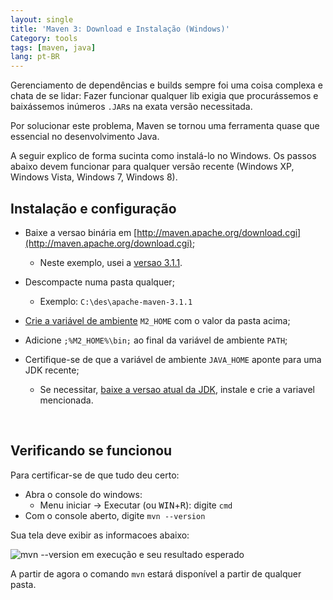 ```yaml
---
layout: single
title: 'Maven 3: Download e Instalação (Windows)'
Category: tools
tags: [maven, java]
lang: pt-BR
---
```

Gerenciamento de dependências e builds sempre foi uma coisa complexa e chata de se lidar: Fazer funcionar qualquer lib exigia que procurássemos e baixássemos inúmeros `.JAR`s na exata versão necessitada.

Por solucionar este problema, Maven se tornou uma ferramenta quase que essencial no desenvolvimento Java.

A seguir explico de forma sucinta como instalá-lo no Windows. Os passos abaixo devem funcionar para qualquer versão recente (Windows XP, Windows Vista, Windows 7, Windows 8).
<!--more-->

## Instalação e configuração

- Baixe a versao binária em [http://maven.apache.org/download.cgi](http://maven.apache.org/download.cgi);
	- Neste exemplo, usei a [versao 3.1.1][1].
- Descompacte numa pasta qualquer;
	- Exemplo: `C:\des\apache-maven-3.1.1`

- [Crie a variável de ambiente][2] `M2_HOME` com o valor da pasta acima;
- Adicione `;%M2_HOME%\bin;` ao final da variável de ambiente `PATH`;

- Certifique-se de que a variável de ambiente `JAVA_HOME` aponte para uma JDK recente;
    - Se necessitar, [baixe a versao atual da JDK][4], instale e crie a variavel mencionada.

<br>

## Verificando se funcionou

Para certificar-se de que tudo deu certo:

- Abra o console do windows:
	- Menu iniciar &rarr; Executar (ou <kbd>WIN</kbd>+<kbd>R</kbd>): digite `cmd`
- Com o console aberto, digite `mvn --version`

Sua tela deve exibir as informacoes abaixo:

![mvn --version em execução e seu resultado esperado][3]

A partir de agora o comando `mvn` estará disponível a partir de qualquer pasta.

  [1]: http://ftp.unicamp.br/pub/apache/maven/maven-3/3.1.1/binaries/apache-maven-3.1.1-bin.zip
  [2]: http://www.java.com/pt_BR/download/help/path.xml
  [3]: http://1.bp.blogspot.com/-LVaMRDTTJgY/UqY0niedtEI/AAAAAAAAAus/1kya8KGIZck/s1600/maven3.png
  [4]: http://www.oracle.com/technetwork/java/javase/downloads/index.html
